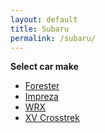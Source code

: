 ```yaml
---
layout: default
title: Subaru
permalink: /subaru/
---
```

**Select car make**

- [Forester](/subaru/forester/)
- [Impreza](/subaru/impreza/)
- [WRX](/subaru/wrx/)
- [XV Crosstrek](/subaru/xv-crosstrek/)
